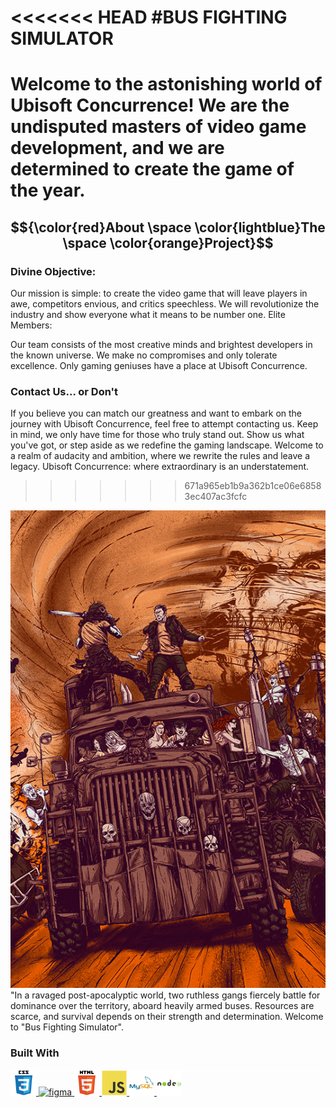 <<<<<<< HEAD
#BUS FIGHTING SIMULATOR
=======
# Welcome to the astonishing world of Ubisoft Concurrence! We are the undisputed masters of video game development, and we are determined to create the game of the year.

## $${\color{red}About \space \color{lightblue}The \space \color{orange}Project}$$
### Divine Objective:

Our mission is simple: to create the video game that will leave players in awe, competitors envious, and critics speechless. We will revolutionize the industry and show everyone what it means to be number one.
Elite Members:

Our team consists of the most creative minds and brightest developers in the known universe. We make no compromises and only tolerate excellence. Only gaming geniuses have a place at Ubisoft Concurrence.


### Contact Us... or Don't

If you believe you can match our greatness and want to embark on the journey with Ubisoft Concurrence, feel free to attempt contacting us. Keep in mind, we only have time for those who truly stand out. Show us what you've got, or step aside as we redefine the gaming landscape.
Welcome to a realm of audacity and ambition, where we rewrite the rules and leave a legacy. Ubisoft Concurrence: where extraordinary is an understatement.
>>>>>>> 671a965eb1b9a362b1ce06e68583ec407ac3fcfc

<img src="./images/illustrative_picture.png">
"In a ravaged post-apocalyptic world, two ruthless gangs fiercely battle for dominance over the territory, aboard heavily armed buses. Resources are scarce, and survival depends on their strength and determination. Welcome to "Bus Fighting Simulator".

### Built With

<p align="left" style="border: 1px solid white"> <a href="https://www.w3schools.com/css/" target="_blank" rel="noreferrer"> <img src="https://raw.githubusercontent.com/devicons/devicon/master/icons/css3/css3-original-wordmark.svg" alt="css3" width="40" height="40"/> </a> <a href="https://www.figma.com/" target="_blank" rel="noreferrer"> <img src="https://www.vectorlogo.zone/logos/figma/figma-icon.svg" alt="figma" width="40" height="40"/> </a> <a href="https://www.w3.org/html/" target="_blank" rel="noreferrer"> <img src="https://raw.githubusercontent.com/devicons/devicon/master/icons/html5/html5-original-wordmark.svg" alt="html5" width="40" height="40"/> </a> <a href="https://developer.mozilla.org/en-US/docs/Web/JavaScript" target="_blank" rel="noreferrer"> <img src="https://raw.githubusercontent.com/devicons/devicon/master/icons/javascript/javascript-original.svg" alt="javascript" width="40" height="40"/> </a> <a href="https://www.mysql.com/" target="_blank" rel="noreferrer"> <img src="https://raw.githubusercontent.com/devicons/devicon/master/icons/mysql/mysql-original-wordmark.svg" alt="mysql" width="40" height="40"/> </a> <a href="https://nodejs.org" target="_blank" rel="noreferrer"> <img src="https://raw.githubusercontent.com/devicons/devicon/master/icons/nodejs/nodejs-original-wordmark.svg" alt="nodejs" width="40" height="40"/> </a> </p>

<br>

<img scr="https://media.istockphoto.com/id/1307986275/fr/vectoriel/pixel-game-over-8-bits-pixel-game-over-vector-background.jpg?s=612x612&w=0&k=20&c=LX2RMrOJzybLlqrq66Wn-_kW3hWF-p5tdDxqEKs-pSA=">


